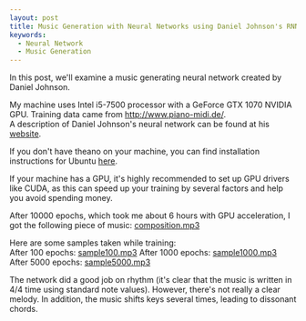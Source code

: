 ```yaml
---
layout: post
title: Music Generation with Neural Networks using Daniel Johnson's RNN
keywords: 
  - Neural Network
  - Music Generation
---
```


In this post, we'll examine a music generating neural network created by Daniel Johnson.

My machine uses Intel i5-7500 processor with a GeForce GTX 1070 NVIDIA GPU. Training data came from http://www.piano-midi.de/.  
A description of Daniel Johnson's neural network can be found at his [website](http://www.hexahedria.com/2015/08/03/composing-music-with-recurrent-neural-networks/).

If you don't have theano on your machine, you can find installation instructions for Ubuntu [here](http://deeplearning.net/software/theano/install_ubuntu.html).  

If your machine has a GPU, it's highly recommended to set up GPU drivers like CUDA, as this can speed up your training by several factors and help you avoid spending money. 

After 10000 epochs, which took me about 6 hours with GPU acceleration, I got the following piece of music:
<a href="/music/composition.mp3" download>composition.mp3</a>
  
Here are some samples taken while training:  
After 100 epochs: <a href="/music/hexasample100.mp3" download>sample100.mp3</a>
After 1000 epochs: <a href="/music/hexasample1000.mp3" download>sample1000.mp3</a>
After 5000 epochs: <a href="/music/hexasample5000.mp3" download>sample5000.mp3</a>

The network did a good job on rhythm (it's clear that the music is written in 4/4 time using standard note values). However, there's not really a clear melody. In addition, the music shifts keys several times, leading to dissonant chords.  


